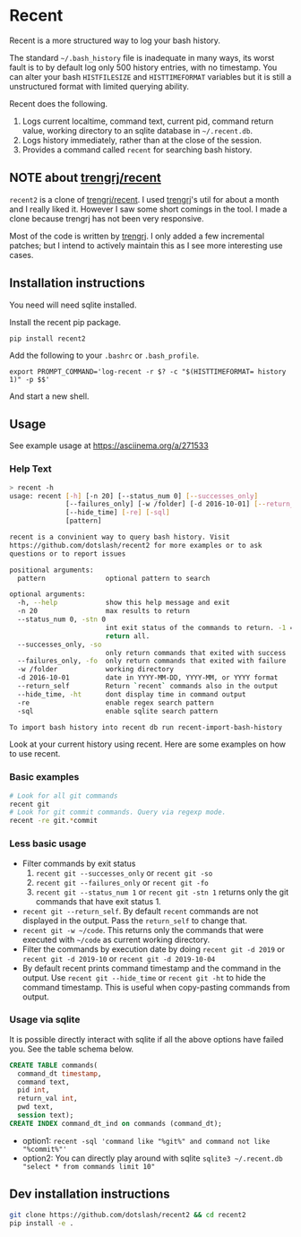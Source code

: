 # Recent

Recent is a more structured way to log your bash history.

The standard `~/.bash_history` file is inadequate in many ways, its
worst fault is to by default log only 500 history entries, with no timestamp.
You can alter your bash `HISTFILESIZE` and `HISTTIMEFORMAT` variables but it
is still a unstructured format with limited querying ability.

Recent does the following.

1. Logs current localtime, command text, current pid, command return value,
   working directory to an sqlite database in `~/.recent.db`.
2. Logs history immediately, rather than at the close of the session.
3. Provides a command called `recent` for searching bash history.

## NOTE about [trengrj/recent](https://github.com/trengrj/recent)

`recent2` is a clone of [trengrj/recent](https://github.com/trengrj/recent). I
used [trengrj](https://github.com/trengrj)'s util for about a month and I really
liked it. However I saw some short comings in the tool. I made a clone because
trengrj has not been very responsive.

Most of the code is written by [trengrj](https://github.com/trengrj). I only added
a few incremental patches; but I intend to actively maintain this as I see more
interesting use cases.

## Installation instructions

You need will need sqlite installed.

Install the recent pip package.

`pip install recent2`

Add the following to your `.bashrc` or `.bash_profile`.

`export PROMPT_COMMAND='log-recent -r $? -c "$(HISTTIMEFORMAT= history 1)" -p $$'`

And start a new shell.

## Usage

See example usage at https://asciinema.org/a/271533

### Help Text

```sh
> recent -h
usage: recent [-h] [-n 20] [--status_num 0] [--successes_only]
              [--failures_only] [-w /folder] [-d 2016-10-01] [--return_self]
              [--hide_time] [-re] [-sql]
              [pattern]

recent is a convinient way to query bash history. Visit
https://github.com/dotslash/recent2 for more examples or to ask
questions or to report issues

positional arguments:
  pattern               optional pattern to search

optional arguments:
  -h, --help            show this help message and exit
  -n 20                 max results to return
  --status_num 0, -stn 0
                        int exit status of the commands to return. -1 =>
                        return all.
  --successes_only, -so
                        only return commands that exited with success
  --failures_only, -fo  only return commands that exited with failure
  -w /folder            working directory
  -d 2016-10-01         date in YYYY-MM-DD, YYYY-MM, or YYYY format
  --return_self         Return `recent` commands also in the output
  --hide_time, -ht      dont display time in command output
  -re                   enable regex search pattern
  -sql                  enable sqlite search pattern

To import bash history into recent db run recent-import-bash-history
```

Look at your current history using recent. Here are some examples on how to use recent.

### Basic examples

```sh
# Look for all git commands
recent git
# Look for git commit commands. Query via regexp mode.
recent -re git.*commit
```

### Less basic usage

- Filter commands by exit status
  1. `recent git --successes_only` or `recent git -so`
  2. `recent git --failures_only` or `recent git -fo`
  3. `recent git --status_num 1` or `recent git -stn 1` returns only the git commands that have exit status 1.
- `recent git --return_self`. By default `recent` commands are not displayed in the output. Pass the `return_self` to change that.
- `recent git -w ~/code`. This returns only the commands that were executed with `~/code` as current working directory.
- Filter the commands by execution date by doing `recent git -d 2019` or `recent git -d 2019-10` or `recent git -d 2019-10-04`
- By default recent prints command timestamp and the command in the output. Use `recent git --hide_time` or `recent git -ht` to hide the command timestamp. This is useful when copy-pasting commands from output.

### Usage via sqlite

It is possible directly interact with sqlite if all the above options have failed you. See the table schema below.

```sql
CREATE TABLE commands(
  command_dt timestamp,
  command text,
  pid int,
  return_val int,
  pwd text,
  session text);
CREATE INDEX command_dt_ind on commands (command_dt);
```

- option1: `recent -sql 'command like "%git%" and command not like "%commit%"'`
- option2: You can directly play around with sqlite `sqlite3 ~/.recent.db "select * from commands limit 10"`

## Dev installation instructions

```sh
git clone https://github.com/dotslash/recent2 && cd recent2
pip install -e .
```
